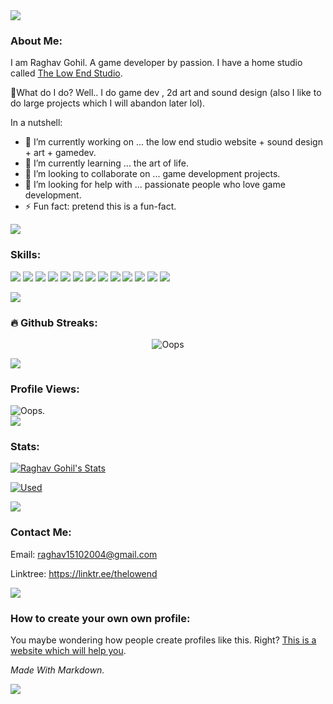 <img src="https://user-images.githubusercontent.com/73097560/115834477-dbab4500-a447-11eb-908a-139a6edaec5c.gif">

<!--
**RaghavGohil/RaghavGohil** is a ✨ _special_ ✨ repository because its `README.md` (this file) appears on your GitHub profile.

Here are some ideas to get you started:

- 🔭 I’m currently working on ...
- 🌱 I’m currently learning ...
- 👯 I’m looking to collaborate on ...
- 🤔 I’m looking for help with ...
- 💬 Ask me about ...
- 📫 How to reach me: ...
- 😄 Pronouns: ...
- ⚡ Fun fact: ...
--> <!-- Zombie Code Please Ignore>

<!-- About Me: -->

### About Me:

I am Raghav Gohil. A game developer by passion. I have a home studio called <a href="https://low-end-studios.itch.io/">The Low End Studio</a>.

🤔What do I do? Well.. I do game dev , 2d art and sound design (also I like to do large projects which I will abandon later lol).

In a nutshell:

- 🔭 I’m currently working on ... the low end studio website + sound design + art + gamedev.
- 🌱 I’m currently learning ... the art of life.
- 👯 I’m looking to collaborate on ... game development projects.
- 🤔 I’m looking for help with ... passionate people who love game development.
- ⚡ Fun fact: pretend this is a fun-fact.

<img src="https://user-images.githubusercontent.com/73097560/115834477-dbab4500-a447-11eb-908a-139a6edaec5c.gif">
</br>

### Skills:

![](https://img.shields.io/badge/GitHub-100000?style=for-the-badge&logo=github&logoColor=white)
![](https://img.shields.io/badge/C%23-239120?style=for-the-badge&logo=c-sharp&logoColor=white)
![](https://img.shields.io/badge/Python-3776AB?style=for-the-badge&logo=python&logoColor=white)
![](https://img.shields.io/badge/HTML-239120?style=for-the-badge&logo=html5&logoColor=white)
![](https://img.shields.io/badge/C%2B%2B-00599C?style=for-the-badge&logo=c%2B%2B&logoColor=white)
![](https://img.shields.io/badge/Markdown-000000?style=for-the-badge&logo=markdown&logoColor=white)
![](https://img.shields.io/badge/Unity-100000?style=for-the-badge&logo=unity&logoColor=white)
![](https://img.shields.io/badge/Microsoft-666666?style=for-the-badge&logo=microsoft&logoColor=white)
![](https://img.shields.io/badge/Visual_Studio_Code-0078D4?style=for-the-badge&logo=visual%20studio%20code&logoColor=white)
![](https://img.shields.io/badge/Visual_Studio-5C2D91?style=for-the-badge&logo=visual%20studio&logoColor=white)
![](https://img.shields.io/badge/GIT-E44C30?style=for-the-badge&logo=git&logoColor=white)
![](https://img.shields.io/badge/Trello-0052CC?style=for-the-badge&logo=trello&logoColor=white)
![](https://img.shields.io/badge/C-00599C?style=for-the-badge&logo=c&logoColor=white)

<img src="https://user-images.githubusercontent.com/73097560/115834477-dbab4500-a447-11eb-908a-139a6edaec5c.gif">
</br>

### 🔥 Github Streaks:

<p align="center"><img src="https://github-readme-streak-stats.herokuapp.com/?user=raghavgohil&theme=black-ice&hide_border=true&stroke=0000&background=0D1117&ring=e05397&fire=e05397&currStreakLabel=e05397&bg_color=30,e96443,904e95&title_color=fff&text_color=fff" alt="Oops" /></p>

<img src="https://user-images.githubusercontent.com/73097560/115834477-dbab4500-a447-11eb-908a-139a6edaec5c.gif">
</br>

### Profile Views:

<img src="https://count.getloli.com/get/@RaghavGohil" alt="Oops." />
</br>

<img src="https://user-images.githubusercontent.com/73097560/115834477-dbab4500-a447-11eb-908a-139a6edaec5c.gif">
</br>

### Stats:

[![Raghav Gohil's Stats](https://github-readme-stats.vercel.app/api?username=RaghavGohil&theme=graywhite)](https://github.com/anuraghazra/github-readme-stats)


[![Used](https://github-readme-stats.vercel.app/api/top-langs/?username=RaghavGohil&theme=graywhite)](https://github.com/anuraghazra/github-readme-stats)

<img src="https://user-images.githubusercontent.com/73097560/115834477-dbab4500-a447-11eb-908a-139a6edaec5c.gif">
</br>

### Contact Me:

Email: raghav15102004@gmail.com

Linktree: https://linktr.ee/thelowend

<img src="https://user-images.githubusercontent.com/73097560/115834477-dbab4500-a447-11eb-908a-139a6edaec5c.gif">
</br>

### How to create your own own profile:

You maybe wondering how people create profiles like this. Right? <a href="https://aboutmonica.com/blog/how-to-create-a-github-profile-readme">This is a website which will help you</a>.

*Made With Markdown.*

<img src="https://user-images.githubusercontent.com/73097560/115834477-dbab4500-a447-11eb-908a-139a6edaec5c.gif">
</br>
